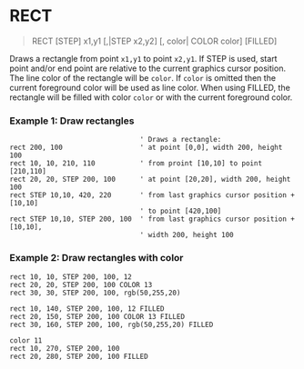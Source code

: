 # RECT

> RECT [STEP] x1,y1 [,|STEP x2,y2] [, color| COLOR color] [FILLED]

Draws a rectangle from point `x1,y1` to point `x2,y1`. If STEP is used, start point and/or end point are relative to the current graphics cursor position. The line color of the rectangle will be `color`. If `color` is omitted then the current foreground color will be used as line color. When using FILLED, the rectangle will be filled with color `color` or with the current foreground color.

### Example 1: Draw rectangles

```
                                ' Draws a rectangle:
rect 200, 100                   ' at point [0,0], width 200, height 100
rect 10, 10, 210, 110           ' from proint [10,10] to point [210,110]
rect 20, 20, STEP 200, 100      ' at point [20,20], width 200, height 100
rect STEP 10,10, 420, 220       ' from last graphics cursor position + [10,10]
                                ' to point [420,100]
rect STEP 10,10, STEP 200, 100  ' from last graphics cursor position + [10,10],
                                ' width 200, height 100
```

### Example 2: Draw rectangles with color

```
rect 10, 10, STEP 200, 100, 12
rect 20, 20, STEP 200, 100 COLOR 13
rect 30, 30, STEP 200, 100, rgb(50,255,20)

rect 10, 140, STEP 200, 100, 12 FILLED
rect 20, 150, STEP 200, 100 COLOR 13 FILLED
rect 30, 160, STEP 200, 100, rgb(50,255,20) FILLED

color 11
rect 10, 270, STEP 200, 100
rect 20, 280, STEP 200, 100 FILLED
```
